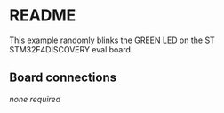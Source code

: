 # README

This example randomly blinks the GREEN LED on the ST STM32F4DISCOVERY eval
board.

## Board connections

*none required*

